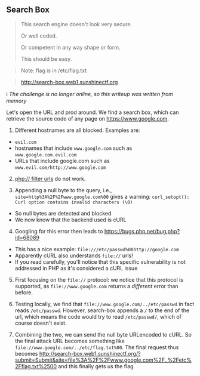 Search Box
----------

> This search engine doesn't look very secure.
>
> Or well coded.
>
> Or competent in any way shape or form.
>
> This should be easy.

>Note: flag is in /etc/flag.txt

>http://search-box.web1.sunshinectf.org

:information_source: _The challenge is no longer online, so this writeup was written from memory_

Let's open the URL and prod around. We find a search box, which can retrieve the source code of any page on https://www.google.com.

1. Different hostnames are all blocked. Examples are:
  * `evil.com` 
  * hostnames that include `www.google.com` such as `www.google.com.evil.com` 
  * URLs that include google.com such as `www.evil.com/http://www.google.com`

2. [php:// filter urls](https://www.idontplaydarts.com/2011/02/using-php-filter-for-local-file-inclusion/) do not work.

3. Appending a null byte to the query, i.e., `site=http%3A%2F%2Fwww.google.com%00` gives a warning: `curl_setopt(): Curl option contains invalid characters (\0)`
  * So null bytes are detected and blocked
  * We now know that the backend used is cURL
  
4. Googling for this error then leads to https://bugs.php.net/bug.php?id=68089
  * This has a nice example: `file:///etc/passwd%00http://google.com`
  * Apparently cURL also understands `file://` urls!
  * If you read carefully, you'll notice that this specific vulnerability is not addressed in PHP as it's considered a cURL issue
  
5. First focusing on the `file://` protocol: we notice that this protocol is supported, as `file://www.google.com` returns a _different_ error than before.

6. Testing locally, we find that `file://www.google.com/../etc/passwd` in fact reads `/etc/passwd`. However, search-box appends a `/`
   to the end of the url, which means the code would try to read `/etc/passwd/`, which of course doesn't exist.
   
7. Combining the two, we can send the null byte URLencoded to cURL. So the final attack URL becomes something like
   `file://www.google.com/../etc/flag.txt%00`. The final request thus becomes
   http://search-box.web1.sunshinectf.org/?submit=Submit&site=file%3A%2F%2Fwww.google.com%2F..%2Fetc%2Fflag.txt%2500
   and this finally gets us the flag.
